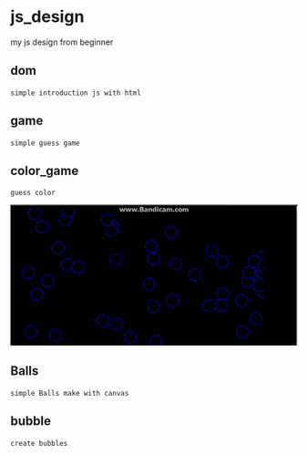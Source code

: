 # js_design
my js design from beginner

## dom
```
simple introduction js with html
```

## game
```
simple guess game
```

## color_game

```
guess color
```
![alt text](https://github.com/avsingh999/js_design/blob/master/bandicam_2018-02-07_23-32-13-808.gif)
## Balls
```
simple Balls make with canvas 
```

## bubble
```
create bubbles
```


